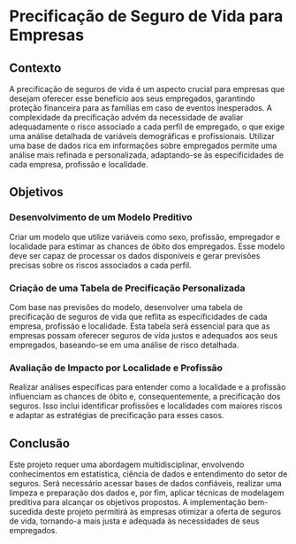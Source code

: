 # Precificação de Seguro de Vida para Empresas

## Contexto

A precificação de seguros de vida é um aspecto crucial para empresas que desejam oferecer esse benefício aos seus empregados, garantindo proteção financeira para as famílias em caso de eventos inesperados. A complexidade da precificação advém da necessidade de avaliar adequadamente o risco associado a cada perfil de empregado, o que exige uma análise detalhada de variáveis demográficas e profissionais. Utilizar uma base de dados rica em informações sobre empregados permite uma análise mais refinada e personalizada, adaptando-se às especificidades de cada empresa, profissão e localidade.

## Objetivos

### Desenvolvimento de um Modelo Preditivo

Criar um modelo que utilize variáveis como sexo, profissão, empregador e localidade para estimar as chances de óbito dos empregados. Esse modelo deve ser capaz de processar os dados disponíveis e gerar previsões precisas sobre os riscos associados a cada perfil.

### Criação de uma Tabela de Precificação Personalizada

Com base nas previsões do modelo, desenvolver uma tabela de precificação de seguros de vida que reflita as especificidades de cada empresa, profissão e localidade. Esta tabela será essencial para que as empresas possam oferecer seguros de vida justos e adequados aos seus empregados, baseando-se em uma análise de risco detalhada.

### Avaliação de Impacto por Localidade e Profissão

Realizar análises específicas para entender como a localidade e a profissão influenciam as chances de óbito e, consequentemente, a precificação dos seguros. Isso inclui identificar profissões e localidades com maiores riscos e adaptar as estratégias de precificação para esses casos.

## Conclusão

Este projeto requer uma abordagem multidisciplinar, envolvendo conhecimentos em estatística, ciência de dados e entendimento do setor de seguros. Será necessário acessar bases de dados confiáveis, realizar uma limpeza e preparação dos dados e, por fim, aplicar técnicas de modelagem preditiva para alcançar os objetivos propostos. A implementação bem-sucedida deste projeto permitirá às empresas otimizar a oferta de seguros de vida, tornando-a mais justa e adequada às necessidades de seus empregados.
